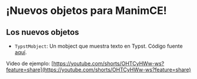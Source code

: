 # ¡Nuevos objetos para ManimCE!

## Los nuevos objetos
* `TypstMobject`: Un mobject que muestra texto en Typst. Código fuente [aquí](typst_mobject.py). 

Video de ejemplo:
[https://youtube.com/shorts/OHTCyHWw-ws?feature=share](https://youtube.com/shorts/OHTCyHWw-ws?feature=share) 